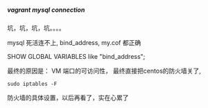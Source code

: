 ##### vagrant mysql connection #####

坑，坑，坑，坑。。。。

mysql 死活连不上, bind_address, my.cof 都正确

SHOW GLOBAL VARIABLES like "bind_address";

最终的原因是：
VM 端口的可访问性， 最终直接把centos的防火墙关了,

    sudo iptables -F

防火墙的具体设置，以后再看了，实在心累了


